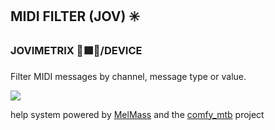
<h2>MIDI FILTER (JOV) ✳️</h2>
<h3>JOVIMETRIX 🔺🟩🔵/DEVICE</h3>
<p>Filter MIDI messages by channel, message type or value.</p>

![](https://raw.githubusercontent.com/Amorano/Jovimetrix-examples/master/node/MIDI%20FILTER/MIDI%20FILTER.gif)

help system powered by [MelMass](https://github.com/melMass) and the [comfy_mtb](https://github.com/melMass/comfy_mtb) project
